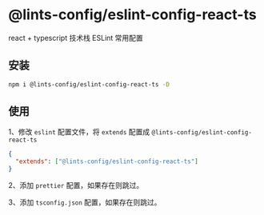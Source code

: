 # @lints-config/eslint-config-react-ts
react + typescript 技术栈 ESLint 常用配置

## 安装

```bash
npm i @lints-config/eslint-config-react-ts -D
```

## 使用
1、修改 `eslint` 配置文件，将 `extends` 配置成 `@lints-config/eslint-config-react-ts`

```json
{
  "extends": ["@lints-config/eslint-config-react-ts"]
}
```

2、添加 `prettier` 配置，如果存在则跳过。

3、添加 `tsconfig.json` 配置，如果存在则跳过。